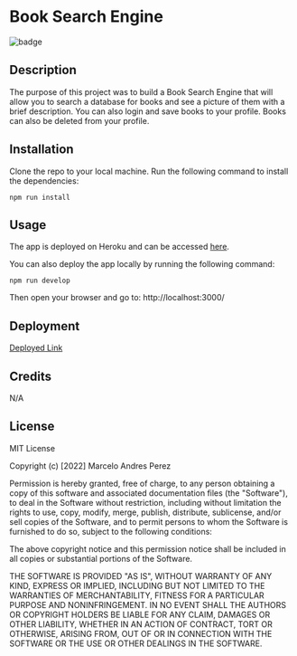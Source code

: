 # Book Search Engine

![badge](https://img.shields.io/badge/license-MIT-blue.svg)

## Description

The purpose of this project was to build a Book Search Engine that will allow you to search a database for books and see a picture of them with a brief description. You can also login and save books to your profile. Books can also be deleted from your profile.

## Installation

Clone the repo to your local machine. Run the following command to install the dependencies:

`npm run install`

## Usage

The app is deployed on Heroku and can be accessed [here](https://book-search-andres.herokuapp.com/).

You can also deploy the app locally by running the following command:

`npm run develop`

Then open your browser and go to: http://localhost:3000/

## Deployment

[Deployed Link](https://book-search-andres.herokuapp.com/)

## Credits

N/A

## License

MIT License

Copyright (c) [2022] Marcelo Andres Perez

Permission is hereby granted, free of charge, to any person obtaining a copy
of this software and associated documentation files (the "Software"), to deal
in the Software without restriction, including without limitation the rights
to use, copy, modify, merge, publish, distribute, sublicense, and/or sell
copies of the Software, and to permit persons to whom the Software is
furnished to do so, subject to the following conditions:

The above copyright notice and this permission notice shall be included in all
copies or substantial portions of the Software.

THE SOFTWARE IS PROVIDED "AS IS", WITHOUT WARRANTY OF ANY KIND, EXPRESS OR
IMPLIED, INCLUDING BUT NOT LIMITED TO THE WARRANTIES OF MERCHANTABILITY,
FITNESS FOR A PARTICULAR PURPOSE AND NONINFRINGEMENT. IN NO EVENT SHALL THE
AUTHORS OR COPYRIGHT HOLDERS BE LIABLE FOR ANY CLAIM, DAMAGES OR OTHER
LIABILITY, WHETHER IN AN ACTION OF CONTRACT, TORT OR OTHERWISE, ARISING FROM,
OUT OF OR IN CONNECTION WITH THE SOFTWARE OR THE USE OR OTHER DEALINGS IN THE
SOFTWARE.
